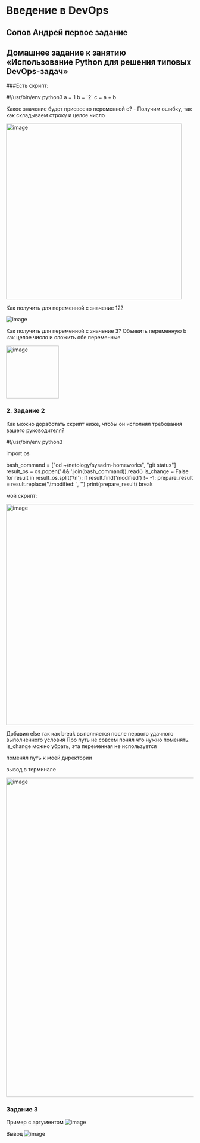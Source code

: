 # Введение в DevOps

##  Сопов Андрей первое задание 


## Домашнее задание к занятию «Использование Python для решения типовых DevOps-задач»


###Есть скрипт:

#!/usr/bin/env python3
a = 1
b = '2'
c = a + b

Какое значение будет присвоено переменной c? - Получим ошибку, так как складываем строку и целое число

<img width="471" alt="image" src="https://github.com/lechuk1981/Netology_devops/assets/5323690/97275ec8-3fcb-425c-8f29-c299936fbf18">

Как получить для переменной c значение 12? 

![image](https://github.com/lechuk1981/Netology_devops/assets/5323690/787c9382-a54b-4dc2-9b32-f355835b2224)

Как получить для переменной c значение 3? Объявить переменную b как целое число и сложить обе переменные

<img width="141" alt="image" src="https://github.com/lechuk1981/Netology_devops/assets/5323690/df0abc4a-cdf9-4b0d-882f-3af1706028ec">




### 2. Задание 2

Как можно доработать скрипт ниже, чтобы он исполнял требования вашего руководителя?

#!/usr/bin/env python3

import os

bash_command = ["cd ~/netology/sysadm-homeworks", "git status"]
result_os = os.popen(' && '.join(bash_command)).read()
is_change = False
for result in result_os.split('\n'):
    if result.find('modified') != -1:
        prepare_result = result.replace('\tmodified:   ', '')
        print(prepare_result)
        break

мой скрипт:

<img width="592" alt="image" src="https://github.com/lechuk1981/Netology_devops/assets/5323690/9f89a281-d655-4c04-ad54-f61a0e6080d2">


Добавил else так как  break выполняется после первого удачного выполненного условия
Про путь не совсем понял что нужно поменять. is_change можно убрать, эта переменная не используется

поменял путь к моей директории 

вывод в терминале 

<img width="855" alt="image" src="https://github.com/lechuk1981/Netology_devops/assets/5323690/8a99f183-c8fd-4886-bf76-da705d76e75e">

###  Задание 3

Пример с аргументом
![image](https://github.com/lechuk1981/Netology_devops/assets/5323690/ed062b2d-8898-460f-be3e-2a3a3777e615)

Вывод 
![image](https://github.com/lechuk1981/Netology_devops/assets/5323690/207cc707-6725-49b9-b4c6-5fdf3dc065b2)


